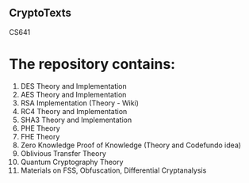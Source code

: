 ## CryptoTexts
CS641

# The repository contains:
1. DES Theory and Implementation
2. AES Theory and Implementation
3. RSA Implementation (Theory - Wiki)
4. RC4 Theory and Implementation
5. SHA3 Theory and Implementation
6. PHE Theory
7. FHE Theory
8. Zero Knowledge Proof of Knowledge (Theory and Codefundo idea)
9. Oblivious Transfer Theory
10. Quantum Cryptography Theory
11. Materials on FSS, Obfuscation, Differential Cryptanalysis
